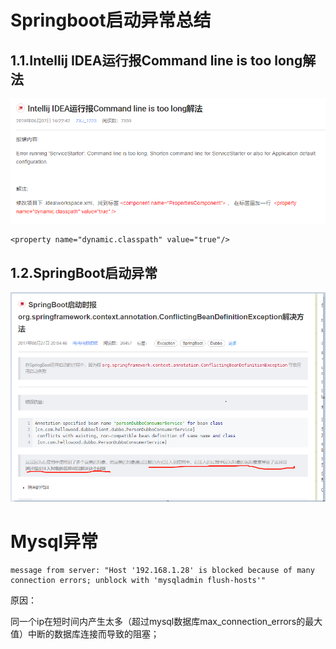 # Springboot启动异常总结
## 1.1.Intellij IDEA运行报Command line is too long解法

![img](/assets/import.png)

```
<property name="dynamic.classpath" value="true"/>
```

## 1.2.SpringBoot启动异常

![](/assets/springboot启动异常.png)
# Mysql异常


```
message from server: "Host '192.168.1.28' is blocked because of many connection errors; unblock with 'mysqladmin flush-hosts'"
```
原因：

同一个ip在短时间内产生太多（超过mysql数据库max_connection_errors的最大值）中断的数据库连接而导致的阻塞；


